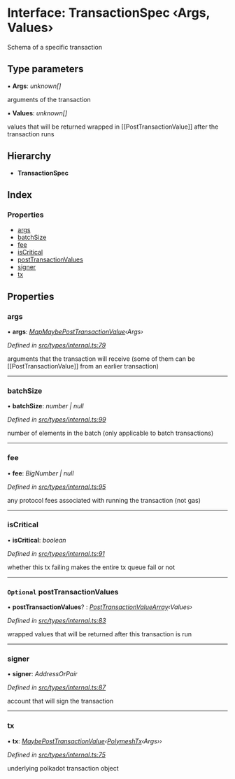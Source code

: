 # Interface: TransactionSpec ‹**Args, Values**›

Schema of a specific transaction

## Type parameters

▪ **Args**: *unknown[]*

arguments of the transaction

▪ **Values**: *unknown[]*

values that will be returned wrapped in [[PostTransactionValue]] after the transaction runs

## Hierarchy

* **TransactionSpec**

## Index

### Properties

* [args](_src_types_internal_.transactionspec.md#args)
* [batchSize](_src_types_internal_.transactionspec.md#batchsize)
* [fee](_src_types_internal_.transactionspec.md#fee)
* [isCritical](_src_types_internal_.transactionspec.md#iscritical)
* [postTransactionValues](_src_types_internal_.transactionspec.md#optional-posttransactionvalues)
* [signer](_src_types_internal_.transactionspec.md#signer)
* [tx](_src_types_internal_.transactionspec.md#tx)

## Properties

###  args

• **args**: *[MapMaybePostTransactionValue](../modules/_src_types_internal_.md#mapmaybeposttransactionvalue)‹Args›*

*Defined in [src/types/internal.ts:79](https://github.com/PolymathNetwork/polymesh-sdk/blob/2aa4a44/src/types/internal.ts#L79)*

arguments that the transaction will receive (some of them can be [[PostTransactionValue]] from an earlier transaction)

___

###  batchSize

• **batchSize**: *number | null*

*Defined in [src/types/internal.ts:99](https://github.com/PolymathNetwork/polymesh-sdk/blob/2aa4a44/src/types/internal.ts#L99)*

number of elements in the batch (only applicable to batch transactions)

___

###  fee

• **fee**: *BigNumber | null*

*Defined in [src/types/internal.ts:95](https://github.com/PolymathNetwork/polymesh-sdk/blob/2aa4a44/src/types/internal.ts#L95)*

any protocol fees associated with running the transaction (not gas)

___

###  isCritical

• **isCritical**: *boolean*

*Defined in [src/types/internal.ts:91](https://github.com/PolymathNetwork/polymesh-sdk/blob/2aa4a44/src/types/internal.ts#L91)*

whether this tx failing makes the entire tx queue fail or not

___

### `Optional` postTransactionValues

• **postTransactionValues**? : *[PostTransactionValueArray](../modules/_src_types_internal_.md#posttransactionvaluearray)‹Values›*

*Defined in [src/types/internal.ts:83](https://github.com/PolymathNetwork/polymesh-sdk/blob/2aa4a44/src/types/internal.ts#L83)*

wrapped values that will be returned after this transaction is run

___

###  signer

• **signer**: *AddressOrPair*

*Defined in [src/types/internal.ts:87](https://github.com/PolymathNetwork/polymesh-sdk/blob/2aa4a44/src/types/internal.ts#L87)*

account that will sign the transaction

___

###  tx

• **tx**: *[MaybePostTransactionValue](../modules/_src_types_internal_.md#maybeposttransactionvalue)‹[PolymeshTx](../modules/_src_types_internal_.md#polymeshtx)‹Args››*

*Defined in [src/types/internal.ts:75](https://github.com/PolymathNetwork/polymesh-sdk/blob/2aa4a44/src/types/internal.ts#L75)*

underlying polkadot transaction object
